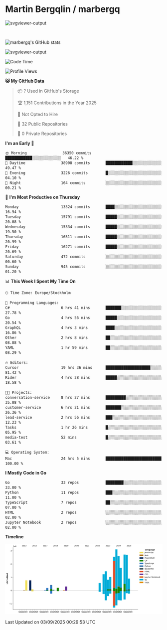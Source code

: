 # Martin Bergqlin / marbergq

![svgviewer-output](https://user-images.githubusercontent.com/2405410/206014777-22d41ecb-c24f-421d-b7d9-bba2cb5bb0de.svg)

<br>

<!--- [![Martin's Week](https://github-readme-stats.vercel.app/api/wakatime?username=marbergq&theme=dark)](https://github.com/anuraghazra/github-readme-stats) -->

![marbergq's GitHub stats](https://github-readme-stats.vercel.app/api?username=marbergq&count_private=true&show_icons=true)

![svgviewer-output](https://wakatime.com/badge/user/3f0a2069-6683-4e19-9a4a-7d21ea815067.svg)

<!--START_SECTION:waka-->
![Code Time](http://img.shields.io/badge/Code%20Time-5%2C332%20hrs%2055%20mins-blue)

![Profile Views](http://img.shields.io/badge/Profile%20Views-0-blue)

**🐱 My GitHub Data** 

> 📦 ? Used in GitHub's Storage 
 > 
> 🏆 1,151 Contributions in the Year 2025
 > 
> 🚫 Not Opted to Hire
 > 
> 📜 32 Public Repositories 
 > 
> 🔑 0 Private Repositories 
 > 
**I'm an Early 🐤** 

```text
🌞 Morning                36350 commits       ████████████░░░░░░░░░░░░░   46.22 % 
🌆 Daytime                38908 commits       ████████████░░░░░░░░░░░░░   49.47 % 
🌃 Evening                3226 commits        █░░░░░░░░░░░░░░░░░░░░░░░░   04.10 % 
🌙 Night                  164 commits         ░░░░░░░░░░░░░░░░░░░░░░░░░   00.21 % 
```
📅 **I'm Most Productive on Thursday** 

```text
Monday                   13324 commits       ████░░░░░░░░░░░░░░░░░░░░░   16.94 % 
Tuesday                  15791 commits       █████░░░░░░░░░░░░░░░░░░░░   20.08 % 
Wednesday                15334 commits       █████░░░░░░░░░░░░░░░░░░░░   19.50 % 
Thursday                 16511 commits       █████░░░░░░░░░░░░░░░░░░░░   20.99 % 
Friday                   16271 commits       █████░░░░░░░░░░░░░░░░░░░░   20.69 % 
Saturday                 472 commits         ░░░░░░░░░░░░░░░░░░░░░░░░░   00.60 % 
Sunday                   945 commits         ░░░░░░░░░░░░░░░░░░░░░░░░░   01.20 % 
```


📊 **This Week I Spent My Time On** 

```text
🕑︎ Time Zone: Europe/Stockholm

💬 Programming Languages: 
C#                       6 hrs 41 mins       ███████░░░░░░░░░░░░░░░░░░   27.78 % 
Go                       4 hrs 56 mins       █████░░░░░░░░░░░░░░░░░░░░   20.54 % 
GraphQL                  4 hrs 3 mins        ████░░░░░░░░░░░░░░░░░░░░░   16.86 % 
Other                    2 hrs 8 mins        ██░░░░░░░░░░░░░░░░░░░░░░░   08.88 % 
YAML                     1 hr 59 mins        ██░░░░░░░░░░░░░░░░░░░░░░░   08.29 % 

🔥 Editors: 
Cursor                   19 hrs 36 mins      ████████████████████░░░░░   81.42 % 
Rider                    4 hrs 28 mins       █████░░░░░░░░░░░░░░░░░░░░   18.58 % 

🐱‍💻 Projects: 
conversation-service     8 hrs 27 mins       █████████░░░░░░░░░░░░░░░░   35.08 % 
customer-service         6 hrs 21 mins       ███████░░░░░░░░░░░░░░░░░░   26.36 % 
lead-service             2 hrs 56 mins       ███░░░░░░░░░░░░░░░░░░░░░░   12.23 % 
Tasks                    1 hr 26 mins        █░░░░░░░░░░░░░░░░░░░░░░░░   05.95 % 
media-test               52 mins             █░░░░░░░░░░░░░░░░░░░░░░░░   03.61 % 

💻 Operating System: 
Mac                      24 hrs 5 mins       █████████████████████████   100.00 % 
```

**I Mostly Code in Go** 

```text
Go                       33 repos            ████████░░░░░░░░░░░░░░░░░   33.00 % 
Python                   11 repos            ███░░░░░░░░░░░░░░░░░░░░░░   11.00 % 
TypeScript               7 repos             ██░░░░░░░░░░░░░░░░░░░░░░░   07.00 % 
HTML                     2 repos             ░░░░░░░░░░░░░░░░░░░░░░░░░   02.00 % 
Jupyter Notebook         2 repos             ░░░░░░░░░░░░░░░░░░░░░░░░░   02.00 % 
```



**Timeline**

![Lines of Code chart](https://raw.githubusercontent.com/marbergq/marbergq/main/assets/bar_graph.png)


 Last Updated on 03/09/2025 00:29:53 UTC
<!--END_SECTION:waka-->
